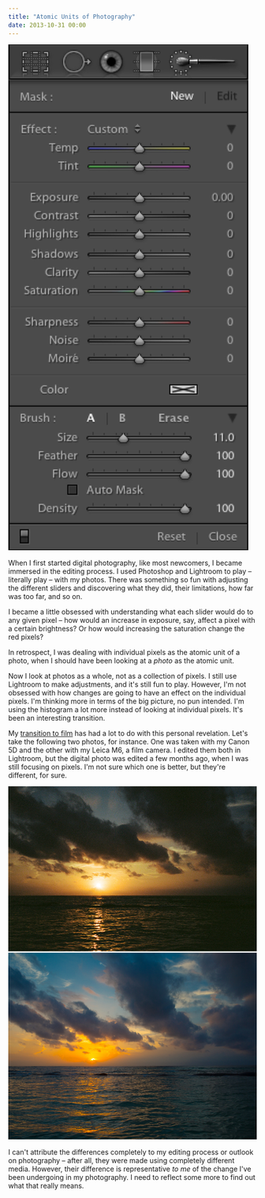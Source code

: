 ```yaml
---
title: "Atomic Units of Photography"
date: 2013-10-31 00:00
---
```


<img src="/img/import/blog/atomic-units-of-photography/3303F8015D3E4D4C8231B8AA3DE437B5.jpg" class="img-responsive" />

<p>When I first started digital photography, like most newcomers, I became immersed in the editing process. I used Photoshop and Lightroom to play – literally play – with my photos. There was something so fun with adjusting the different sliders and discovering what they did, their limitations, how far was too far, and so on. </p>

<p>I became a little obsessed with understanding what each slider would do to any given pixel – how would an increase in exposure, say, affect a pixel with a certain brightness? Or how would increasing the saturation change the red pixels? </p>

<p>In retrospect, I was dealing with individual pixels as the atomic unit of a photo, when I should have been looking at a <em>photo</em> as the atomic unit. </p>

<p>Now I look at photos as a whole, not as a collection of pixels. I still use Lightroom to make adjustments, and it's still fun to play. However, I'm not obsessed with how changes are going to have an effect on the individual pixels. I'm thinking more in terms of the big picture, no pun intended. I'm using the histogram a lot more instead of looking at individual pixels. It's been an interesting transition. </p>

<p>My <a href="http://ashfurrow.com/blog/film">transition to film</a> has had a lot to do with this personal revelation. Let's take the following two photos, for instance. One was taken with my Canon 5D and the other with my Leica M6, a film camera. I edited them both in Lightroom, but the digital photo was edited a few months ago, when I was still focusing on pixels. I'm not sure which one is better, but they're different, for sure. </p>

<img src="/img/import/blog/atomic-units-of-photography/19598DFEE827464EBDA40E3FEDCEDAA7.jpg" class="img-responsive" />

<img src="/img/import/blog/atomic-units-of-photography/3E0FC331D383463E98D4446017DD608B.jpg" class="img-responsive" />

<p>I can't attribute the differences completely to my editing process or outlook on photography – after all, they were made using completely different media. However, their difference is representative <em>to me</em> of the change I've been undergoing in my photography. I need to reflect some more to find out what that really means. </p>

<!-- more -->

